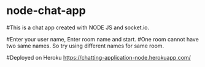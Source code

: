 # node-chat-app

#This is a chat app created with NODE JS and socket.io. 

#Enter your user name, Enter room name and start.
#One room cannot have two same names. So try using different names for same room.

#Deployed on Heroku 
https://chatting-application-node.herokuapp.com/
